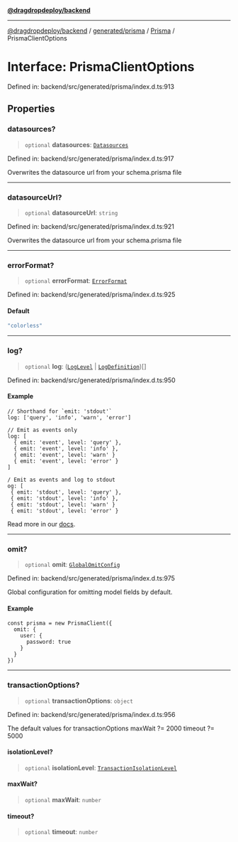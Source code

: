 [**@dragdropdeploy/backend**](../../../../../README.md)

***

[@dragdropdeploy/backend](../../../../../README.md) / [generated/prisma](../../../README.md) / [Prisma](../README.md) / PrismaClientOptions

# Interface: PrismaClientOptions

Defined in: backend/src/generated/prisma/index.d.ts:913

## Properties

### datasources?

> `optional` **datasources**: [`Datasources`](../type-aliases/Datasources.md)

Defined in: backend/src/generated/prisma/index.d.ts:917

Overwrites the datasource url from your schema.prisma file

***

### datasourceUrl?

> `optional` **datasourceUrl**: `string`

Defined in: backend/src/generated/prisma/index.d.ts:921

Overwrites the datasource url from your schema.prisma file

***

### errorFormat?

> `optional` **errorFormat**: [`ErrorFormat`](../type-aliases/ErrorFormat.md)

Defined in: backend/src/generated/prisma/index.d.ts:925

#### Default

```ts
"colorless"
```

***

### log?

> `optional` **log**: ([`LogLevel`](../type-aliases/LogLevel.md) \| [`LogDefinition`](../type-aliases/LogDefinition.md))[]

Defined in: backend/src/generated/prisma/index.d.ts:950

#### Example

```
// Shorthand for `emit: 'stdout'`
log: ['query', 'info', 'warn', 'error']

// Emit as events only
log: [
  { emit: 'event', level: 'query' },
  { emit: 'event', level: 'info' },
  { emit: 'event', level: 'warn' }
  { emit: 'event', level: 'error' }
]

/ Emit as events and log to stdout
og: [
 { emit: 'stdout', level: 'query' },
 { emit: 'stdout', level: 'info' },
 { emit: 'stdout', level: 'warn' }
 { emit: 'stdout', level: 'error' }

```
Read more in our [docs](https://www.prisma.io/docs/reference/tools-and-interfaces/prisma-client/logging#the-log-option).

***

### omit?

> `optional` **omit**: [`GlobalOmitConfig`](../type-aliases/GlobalOmitConfig.md)

Defined in: backend/src/generated/prisma/index.d.ts:975

Global configuration for omitting model fields by default.

#### Example

```
const prisma = new PrismaClient({
  omit: {
    user: {
      password: true
    }
  }
})
```

***

### transactionOptions?

> `optional` **transactionOptions**: `object`

Defined in: backend/src/generated/prisma/index.d.ts:956

The default values for transactionOptions
maxWait ?= 2000
timeout ?= 5000

#### isolationLevel?

> `optional` **isolationLevel**: [`TransactionIsolationLevel`](../type-aliases/TransactionIsolationLevel.md)

#### maxWait?

> `optional` **maxWait**: `number`

#### timeout?

> `optional` **timeout**: `number`
